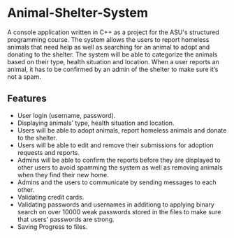 # Animal-Shelter-System

A console application written in C++ as a project for the ASU's structured programming course. The system  allows the users to report homeless animals that need help as well as searching for an animal to adopt and donating to the shelter. The system will be able to categorize the animals based on their type, health situation and location. When a user reports an animal, it has to be confirmed by an admin of the shelter to make sure it’s not a spam. 

## Features

- User login (username, password).
- Displaying animals' type, health situation and location.
- Users will be able to adopt animals, report homeless animals and donate to the shelter.
- Users will be able to edit and remove their submissions for adoption requests and reports.
- Admins will be able to confirm the reports before they are displayed to other users to avoid spamming the system as well as removing animals when they find their new home.
- Admins and the users to communicate by sending messages to each other.
- Validating credit cards.
- Validating passwords and usernames in additiong to applying binary search on over 10000 weak passwords stored in the files to make sure that users' passwords are strong.
- Saving Progress to files.
